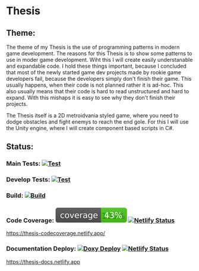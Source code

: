 # Thesis

## Theme:

The theme of my Thesis is the use of programming patterns in modern game development. The reasons for this Thesis is to show some patterns to use in moder game development.
Wiht this I will create easily understanable and expandable code. I hold these things important, because I concluded that most of the newly started game dev projects made by rookie game developers fail, because the developers simply don't finish their game. This usually happens, when their code is not planned rather it is ad-hoc. This also usually means that their code is hard to read unstructured and hard to expand. With this mishaps it is easy to see why they don't finish their projects.

The Thesis itself is a 2D metroidvania styled game, where you need to dodge obstacles and fight enemys to reach the end gole. For this I will use the Unity engine, where I will create component based scripts in C#.

## Status:

### Main Tests:  [![Test](https://github.com/Hajdulord/Szakdolgozat/actions/workflows/test.yml/badge.svg?branch=main)](https://github.com/Hajdulord/Szakdolgozat/actions/workflows/test.yml) 

### Develop Tests: [![Test](https://github.com/Hajdulord/Szakdolgozat/actions/workflows/test.yml/badge.svg?branch=develop)](https://github.com/Hajdulord/Szakdolgozat/actions/workflows/test.yml)

### Build: [![Build](https://github.com/Hajdulord/Szakdolgozat/actions/workflows/build.yml/badge.svg)](https://github.com/Hajdulord/Szakdolgozat/actions/workflows/build.yml)

### Code Coverage: ![CodeCoverage](https://github.com/Hajdulord/Szakdolgozat/blob/codeCoverage/Report/badge_shieldsio_linecoverage_brightgreen.svg) [![Netlify Status](https://api.netlify.com/api/v1/badges/9713394d-3799-48a7-bcd5-2d1d239eaaf0/deploy-status)](https://app.netlify.com/sites/thesis-codecoverage/deploys)
https://thesis-codecoverage.netlify.app/

### Documentation Deploy: [![Doxy Deploy](https://github.com/Hajdulord/Szakdolgozat/actions/workflows/deploy.yml/badge.svg)](https://github.com/Hajdulord/Szakdolgozat/actions/workflows/deploy.yml) [![Netlify Status](https://api.netlify.com/api/v1/badges/cdd8d5ea-2a22-4077-9dfc-7c7394bd0671/deploy-status)](https://app.netlify.com/sites/thesis-docs/deploys)
https://thesis-docs.netlify.app
